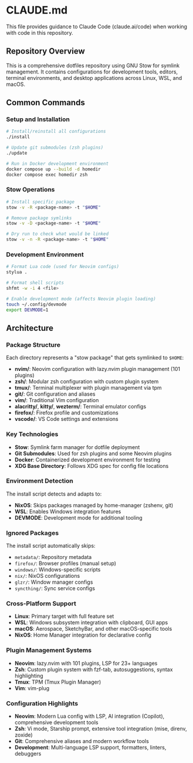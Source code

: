 # CLAUDE.md

This file provides guidance to Claude Code (claude.ai/code) when working with code in this repository.

## Repository Overview

This is a comprehensive dotfiles repository using GNU Stow for symlink management. It contains configurations for development tools, editors, terminal environments, and desktop applications across Linux, WSL, and macOS.

## Common Commands

### Setup and Installation
```bash
# Install/reinstall all configurations
./install

# Update git submodules (zsh plugins)
./update

# Run in Docker development environment
docker compose up --build -d homedir
docker compose exec homedir zsh
```

### Stow Operations
```bash
# Install specific package
stow -v -R <package-name> -t "$HOME"

# Remove package symlinks  
stow -v -D <package-name> -t "$HOME"

# Dry run to check what would be linked
stow -v -n -R <package-name> -t "$HOME"
```

### Development Environment
```bash
# Format Lua code (used for Neovim configs)
stylua .

# Format shell scripts
shfmt -w -i 4 <file>

# Enable development mode (affects Neovim plugin loading)
touch ~/.config/devmode
export DEVMODE=1
```

## Architecture

### Package Structure
Each directory represents a "stow package" that gets symlinked to `$HOME`:
- **nvim/**: Neovim configuration with lazy.nvim plugin management (101 plugins)
- **zsh/**: Modular zsh configuration with custom plugin system
- **tmux/**: Terminal multiplexer with plugin management via tpm
- **git/**: Git configuration and aliases
- **vim/**: Traditional Vim configuration
- **alacritty/**, **kitty/**, **wezterm/**: Terminal emulator configs
- **firefox/**: Firefox profile and customizations
- **vscode/**: VS Code settings and extensions

### Key Technologies
- **Stow**: Symlink farm manager for dotfile deployment
- **Git Submodules**: Used for zsh plugins and some Neovim plugins
- **Docker**: Containerized development environment for testing
- **XDG Base Directory**: Follows XDG spec for config file locations

### Environment Detection
The install script detects and adapts to:
- **NixOS**: Skips packages managed by home-manager (zshenv, git)
- **WSL**: Enables Windows integration features
- **DEVMODE**: Development mode for additional tooling

### Ignored Packages
The install script automatically skips:
- `metadata/`: Repository metadata
- `firefox/`: Browser profiles (manual setup)
- `windows/`: Windows-specific scripts
- `nix/`: NixOS configurations
- `glzr/`: Window manager configs
- `syncthing/`: Sync service configs

### Cross-Platform Support
- **Linux**: Primary target with full feature set
- **WSL**: Windows subsystem integration with clipboard, GUI apps
- **macOS**: Aerospace, SketchyBar, and other macOS-specific tools
- **NixOS**: Home Manager integration for declarative config

### Plugin Management Systems
- **Neovim**: lazy.nvim with 101 plugins, LSP for 23+ languages
- **Zsh**: Custom plugin system with fzf-tab, autosuggestions, syntax highlighting  
- **Tmux**: TPM (Tmux Plugin Manager)
- **Vim**: vim-plug

### Configuration Highlights
- **Neovim**: Modern Lua config with LSP, AI integration (Copilot), comprehensive development tools
- **Zsh**: Vi mode, Starship prompt, extensive tool integration (mise, direnv, zoxide)
- **Git**: Comprehensive aliases and modern workflow tools
- **Development**: Multi-language LSP support, formatters, linters, debuggers